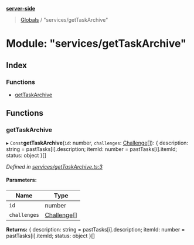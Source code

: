 **[server-side](../README.md)**

> [Globals](../globals.md) / "services/getTaskArchive"

# Module: "services/getTaskArchive"

## Index

### Functions

- [getTaskArchive](_services_gettaskarchive_.md#gettaskarchive)

## Functions

### getTaskArchive

▸ `Const`**getTaskArchive**(`id`: number, `challenges`: [Challenge](../interfaces/_types_interfaces_.challenge.md)[]): { description: string = pastTasks[i].description; itemId: number = pastTasks[i].itemId; status: object }[]

_Defined in [services/getTaskArchive.ts:3](https://github.com/plaskontaras/jsmp/blob/bc6b3bd/server/src/services/getTaskArchive.ts#L3)_

#### Parameters:

| Name         | Type                                                         |
| ------------ | ------------------------------------------------------------ |
| `id`         | number                                                       |
| `challenges` | [Challenge](../interfaces/_types_interfaces_.challenge.md)[] |

**Returns:** { description: string = pastTasks[i].description; itemId: number = pastTasks[i].itemId; status: object }[]
